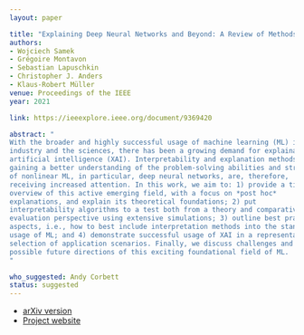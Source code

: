```yaml
---
layout: paper

title: "Explaining Deep Neural Networks and Beyond: A Review of Methods and Applications"
authors:
- Wojciech Samek
- Grégoire Montavon
- Sebastian Lapuschkin
- Christopher J. Anders
- Klaus-Robert Müller
venue: Proceedings of the IEEE
year: 2021

link: https://ieeexplore.ieee.org/document/9369420

abstract: "
With the broader and highly successful usage of machine learning (ML) in
industry and the sciences, there has been a growing demand for explainable
artificial intelligence (XAI). Interpretability and explanation methods for
gaining a better understanding of the problem-solving abilities and strategies
of nonlinear ML, in particular, deep neural networks, are, therefore,
receiving increased attention. In this work, we aim to: 1) provide a timely
overview of this active emerging field, with a focus on *post hoc*
explanations, and explain its theoretical foundations; 2) put 
interpretability algorithms to a test both from a theory and comparative
evaluation perspective using extensive simulations; 3) outline best practice
aspects, i.e., how to best include interpretation methods into the standard
usage of ML; and 4) demonstrate successful usage of XAI in a representative
selection of application scenarios. Finally, we discuss challenges and
possible future directions of this exciting foundational field of ML.
"

who_suggested: Andy Corbett
status: suggested
---
```

- [arXiv version](https://arxiv.org/abs/2003.07631)
- [Project website](http://www.heatmapping.org/)
